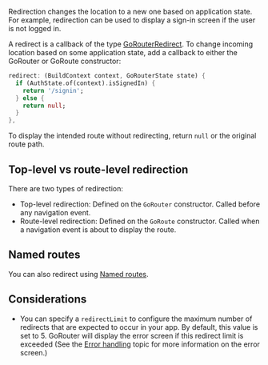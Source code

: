 Redirection changes the location to a new one based on application state. For
example, redirection can be used to display a sign-in screen if the user is not
logged in.

A redirect is a callback of the type
[GoRouterRedirect](https://pub.dev/documentation/go_router/latest/go_router/GoRouterRedirect.html).
To change incoming location based on some application state, add a callback to
either the GoRouter or GoRoute constructor:


```dart
redirect: (BuildContext context, GoRouterState state) {
  if (AuthState.of(context).isSignedIn) {
    return '/signin';
  } else {
    return null;
  }   
},
```

To display the intended route without redirecting, return `null` or the original
route path.

## Top-level vs route-level redirection
There are two types of redirection:

- Top-level redirection: Defined on the `GoRouter` constructor. Called before
  any navigation event.
- Route-level redirection: Defined on the `GoRoute`
  constructor. Called when a navigation event is about to display the route.

## Named routes
You can also redirect using [Named routes].

## Considerations
- You can specify a `redirectLimit` to configure the maximum number of redirects
  that are expected to occur in your app. By default, this value is set to 5.
  GoRouter will display the error screen if this redirect limit is exceeded (See
  the [Error handling][] topic for more information on the error screen.)

[Named routes]: https://pub.dev/documentation/go_router/latest/topics/Named%20routes-topic.html
[Error handling]: https://pub.dev/documentation/go_router/topics/Error%20handling-topic.html
